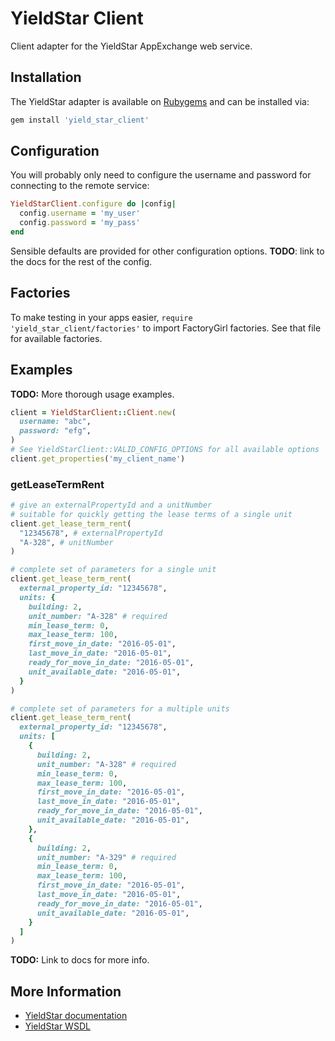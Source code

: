 # YieldStar Client #

Client adapter for the YieldStar AppExchange web service.

## Installation ##

The YieldStar adapter is available on [Rubygems][rubygems] and can be installed via:

```ruby
gem install 'yield_star_client'
```

## Configuration ##

You will probably only need to configure the username and password for connecting to the remote service:

```ruby
YieldStarClient.configure do |config|
  config.username = 'my_user'
  config.password = 'my_pass'
end
```

Sensible defaults are provided for other configuration options. **TODO**: link to the docs for the rest of the config.

## Factories

To make testing in your apps easier, `require 'yield_star_client/factories'` to import FactoryGirl factories. See that file for available factories.

## Examples ##

**TODO:** More thorough usage examples.

```ruby
client = YieldStarClient::Client.new(
  username: "abc",
  password: "efg",
)
# See YieldStarClient::VALID_CONFIG_OPTIONS for all available options
client.get_properties('my_client_name')
```

### getLeaseTermRent ###

```ruby
# give an externalPropertyId and a unitNumber
# suitable for quickly getting the lease terms of a single unit
client.get_lease_term_rent(
  "12345678", # externalPropertyId
  "A-328", # unitNumber
)

# complete set of parameters for a single unit
client.get_lease_term_rent(
  external_property_id: "12345678",
  units: {
    building: 2,
    unit_number: "A-328" # required
    min_lease_term: 0,
    max_lease_term: 100,
    first_move_in_date: "2016-05-01",
    last_move_in_date: "2016-05-01",
    ready_for_move_in_date: "2016-05-01",
    unit_available_date: "2016-05-01",
  }
)

# complete set of parameters for a multiple units
client.get_lease_term_rent(
  external_property_id: "12345678",
  units: [
    {
      building: 2,
      unit_number: "A-328" # required
      min_lease_term: 0,
      max_lease_term: 100,
      first_move_in_date: "2016-05-01",
      last_move_in_date: "2016-05-01",
      ready_for_move_in_date: "2016-05-01",
      unit_available_date: "2016-05-01",
    },
    {
      building: 2,
      unit_number: "A-329" # required
      min_lease_term: 0,
      max_lease_term: 100,
      first_move_in_date: "2016-05-01",
      last_move_in_date: "2016-05-01",
      ready_for_move_in_date: "2016-05-01",
      unit_available_date: "2016-05-01",
    }
  ]
)
```

**TODO:** Link to docs for more info.

## More Information ##

* [YieldStar documentation][yieldstar-docs]
* [YieldStar WSDL][yieldstar-wsdl]

 [rubygems]: http://rubygems.org/gems/yield_star_client
 [yieldstar-docs]: https://rmsws.yieldstar.com/rmsws/doc/AppExchange/index.html
 [yieldstar-wsdl]: http://rmsws.yieldstar.com/rmsws/AppExchange?wsdl
